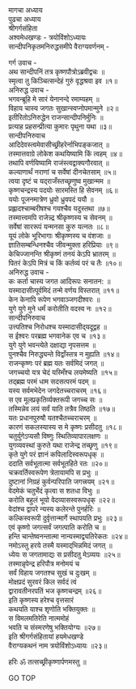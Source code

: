 मागचा अध्याय  
पुढचा अध्याय  
श्रीगर्गसंहिता  
अश्वमेधखण्डः - त्रयोविंशोऽध्यायः  
सान्दीपनिकृतमनिरुद्धसमीपे वैराग्यवर्णनम् -  
  
गर्ग उवाच -  
अथ सान्दीपनिं तत्र कृष्णपौत्रोऽब्रवीद्वचः ॥  
स्मृत्वा तु किञ्चित्सन्देहं गुरुं वृद्धश्रवा इव ॥१॥  
अनिरुद्ध उवाच -  
भगवन्ब्रूहि मे सारं येनानन्दे रमाम्यहम् ॥  
विहाय चास्य जगतः सुखान्स्वप्नोपमान्मुने ॥२॥  
इतीरितोऽनिरुद्धेन राजन्सान्दीपनिर्मुनिः ॥  
प्रत्याह प्रहसन्प्रीत्या कुमारः पृथुना यथा ॥३॥  
सान्दीपनिरुवाच  
आदिदेवस्त्वमेवासीच्छ्रीहरेर्नाभिपङ्कजात् ॥  
तस्मात्तवाग्रे लोकेश कथयिष्यामि किं त्वहम् ॥४॥  
तथापि वर्णयिष्यामि राजंस्त्वद्वाक्यगौरवात् ॥  
कल्याणार्थं नराणां च सर्वेषां दीनचेतसाम् ॥५॥  
त्वया दृष्टं च यद्‌राजँस्तच्छृणुष्व मुखान्मम ॥  
कृष्णचन्द्रस्य पदयोः सारमस्ति हि सेवनम् ॥६॥  
ययोः पूजनमात्रेण ध्रुवो ध्रुवपदं ययौ ॥  
प्रह्लादश्चाम्बरीषश्च गयश्चैव यदुस्तथा ॥७॥  
तस्मात्त्वमपि राजेन्न्द्र श्रीकृष्णस्य च सेवनम् ॥  
सर्वेषां साररूपं यन्मनसा कुरु यत्नतः ॥८॥  
यूयं लोके भूरिभागाः श्रीकृष्णस्य च वंशजाः ॥  
ज्ञातिसम्बन्धिनश्चैव जीवन्मुक्ता हरिप्रियाः ॥९॥  
केचिज्जानन्ति श्रीकृष्णं तनयं केऽपि भ्रातरम् ॥  
पितरं केऽपि मित्रं च किं कर्तव्यं परं च तैः ॥१०॥  
अनिरुद्ध उवाच -  
कः कर्ता चास्य जगत आदिरूपः सनातन: ॥  
यस्मादासीत्पूर्वमिदं तन्मे वर्णय विस्तरात् ॥११॥  
केन केनापि रूपेण भगवाञ्जगदीश्वरः ॥  
युगे युगे मुने धर्मं करोतीति वदस्व नः ॥१२॥  
सान्दीपनिरुवाच  
उत्त्पतिश्च निरोधश्च यस्मादासीद्‌यदूद्वह ॥  
स ईश्वरः परब्रह्म भगवानेक एव च ॥१३॥  
युगे युगे भवन्त्येते दक्षाद्या नृपसत्तम ॥  
पुनश्चैव निरुद्ध्यन्ते विद्वाँस्तत्र न मुह्यति ॥१४॥  
राजन्कृष्णः परं ब्रह्म यतः सर्वमिदं जगत् ॥  
जगच्चयो यत्र चेदं यस्मिँश्च लयमेष्यति ॥१५॥  
तद्ब्रह्म परमं धाम सदसत्परमं पदम् ॥  
यस्य सर्वमभेदेन जगदेतच्चराचरम् ॥१६॥  
स एव मूलप्रकृतिर्व्यक्तरूपी जगच्च सः ॥  
तस्मिन्नेव लयं सर्वं याति तत्रैव तिष्ठति ॥१७॥  
यतः प्रधानपुरुषौ यतश्चैतच्चराचरम् ॥  
कारणं सकलस्यास्य स मे कृष्णः प्रसीदतु ॥१८॥  
चतुर्युगेऽप्यसौ विष्णुः स्थितिव्यापारलक्षणः ॥  
युगव्यवस्थां कुरुते यथा राजेन्द्र तच्छृणु ॥१९॥  
कृते युगे परं ज्ञानं कपिलादिस्वरूपधृक् ॥  
ददाति सर्वभूतात्मा सर्वभूतहिते रतः ॥२०॥  
चक्रवर्तिस्वरूपेण त्रेतायामपि स प्रभुः ॥  
दुष्टानां निग्रहं कुर्वन्परिपाति जगत्त्रयम् ॥२१॥  
वेदमेकं चतुर्भेदं कृत्वा स शतधा विभुः ॥  
करोति बहुलं भूयो वेदव्यासस्वरूपधृक् ॥२२॥  
वेदांश्च द्वापरे न्यस्य कलेरन्ते पुनर्हरिः ॥  
कल्किस्वरूपी दुर्वृत्तान्मार्गे स्थापयति प्रभुः ॥२३॥  
एवं कृष्णो जगत्सर्वं जगत्पाति करोति च ॥  
हन्ति चान्तेष्वनन्तात्मा नान्यस्माद्व्यतिरेकतः ॥२४॥  
नमोऽस्तु हरये तस्मै यस्माद्‌भिन्नमिदं जगत् ॥  
ध्येयः स जगतामाद्यः स प्रसीदतु मेऽव्ययः ॥२५॥  
तस्मान्नृपेन्द्र हरिपौत्र मनोमयं च  
     सर्वं विहाय जगतश्च सुखं च दुःखम् ॥  
मोक्षप्रदं सुरवरं किल सर्वदं त्वं  
     द्वारावतीनरपतिं भज कृष्णचन्द्रम् ॥२६॥  
इति कृष्णस्य हरेश्च वृत्तसारं  
     कथयति याश्च शृणोति भक्तियुक्तः ॥  
स विमलमतिरेति नात्ममोहं  
     भवति च संस्मरणेषु भक्तियोग्यः ॥२७॥  
इति श्रीगर्गसंहितायां हयमेधखण्डे  
वैराग्यकथनं नाम त्रयोविंशोऽध्यायः ॥२३॥  
  
हरिः ॐ तत्सच्छ्रीकृष्णार्पणमस्तु ॥  
  
GO TOP
